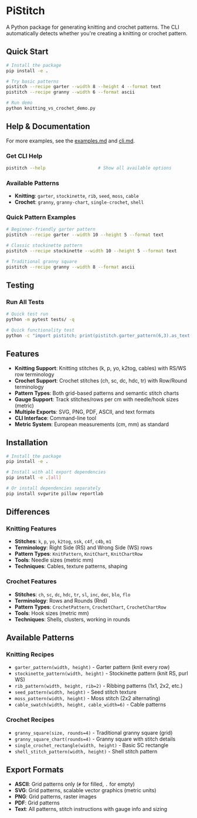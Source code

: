 # PiStitch

A Python package for generating knitting and crochet patterns. The CLI automatically detects whether you're creating a knitting or crochet pattern.

## Quick Start

```bash
# Install the package
pip install -e .

# Try basic patterns
pistitch --recipe garter --width 8 --height 4 --format text
pistitch --recipe granny --width 6 --format ascii

# Run demo
python knitting_vs_crochet_demo.py
```

## Help & Documentation
For more examples, see the [examples.md](examples.md) and [cli.md](cli.md).

### Get CLI Help
```bash
pistitch --help                    # Show all available options
```

### Available Patterns
- **Knitting**: `garter`, `stockinette`, `rib`, `seed`, `moss`, `cable`
- **Crochet**: `granny`, `granny-chart`, `single-crochet`, `shell`

### Quick Pattern Examples
```bash
# Beginner-friendly garter pattern
pistitch --recipe garter --width 10 --height 5 --format text

# Classic stockinette pattern
pistitch --recipe stockinette --width 10 --height 5 --format text

# Traditional granny square
pistitch --recipe granny --width 8 --format ascii
```

## Testing

### Run All Tests
```bash
# Quick test run
python -m pytest tests/ -q

# Quick functionality test
python -c "import pistitch; print(pistitch.garter_pattern(6,3).as_text())"
```

## Features

- **Knitting Support**: Knitting stitches (k, p, yo, k2tog, cables) with RS/WS row terminology
- **Crochet Support**: Crochet stitches (ch, sc, dc, hdc, tr) with Row/Round terminology
- **Pattern Types**: Both grid-based patterns and semantic stitch charts
- **Gauge Support**: Track stitches/rows per cm with needle/hook sizes (metric)
- **Multiple Exports**: SVG, PNG, PDF, ASCII, and text formats
- **CLI Interface**: Command-line tool
- **Metric System**: European measurements (cm, mm) as standard

## Installation

```bash
# Install the package
pip install -e .

# Install with all export dependencies
pip install -e .[all]

# Or install dependencies separately
pip install svgwrite pillow reportlab
```

## Differences

### Knitting Features

- **Stitches**: `k`, `p`, `yo`, `k2tog`, `ssk`, `c4f`, `c4b`, `m1`
- **Terminology**: Right Side (RS) and Wrong Side (WS) rows
- **Pattern Types**: `KnitPattern`, `KnitChart`, `KnitChartRow`
- **Tools**: Needle sizes (metric mm)
- **Techniques**: Cables, texture patterns, shaping

### Crochet Features

- **Stitches**: `ch`, `sc`, `dc`, `hdc`, `tr`, `sl`, `inc`, `dec`, `blo`, `flo`
- **Terminology**: Rows and Rounds (Rnd)
- **Pattern Types**: `CrochetPattern`, `CrochetChart`, `CrochetChartRow`
- **Tools**: Hook sizes (metric mm)
- **Techniques**: Shells, clusters, working in rounds

## Available Patterns

### Knitting Recipes
- `garter_pattern(width, height)` - Garter pattern (knit every row)
- `stockinette_pattern(width, height)` - Stockinette pattern (knit RS, purl WS)
- `rib_pattern(width, height, rib=2)` - Ribbing patterns (1x1, 2x2, etc.)
- `seed_pattern(width, height)` - Seed stitch texture
- `moss_pattern(width, height)` - Moss stitch (2x2 alternating)
- `cable_swatch(width, height, cable_width=6)` - Cable patterns

### Crochet Recipes
- `granny_square(size, rounds=4)` - Traditional granny square (grid)
- `granny_square_chart(rounds=4)` - Granny square with stitch details
- `single_crochet_rectangle(width, height)` - Basic SC rectangle
- `shell_stitch_pattern(width, height)` - Shell stitch pattern

## Export Formats

- **ASCII**: Grid patterns only (`#` for filled, `.` for empty)
- **SVG**: Grid patterns, scalable vector graphics (metric units)
- **PNG**: Grid patterns, raster images
- **PDF**: Grid patterns
- **Text**: All patterns, stitch instructions with gauge info and sizing
